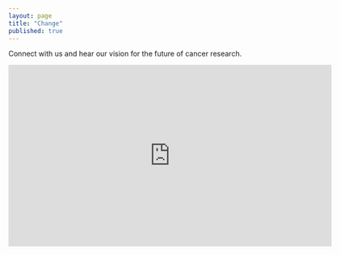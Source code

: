 ```yaml
---
layout: page
title: "Change"
published: true
---
```


Connect with us and hear our vision for the future of cancer research.

<iframe width="640" height="360" src="https://www.youtube.com/watch?v=GndK6xpltho" frameborder="0" allowfullscreen></iframe>

